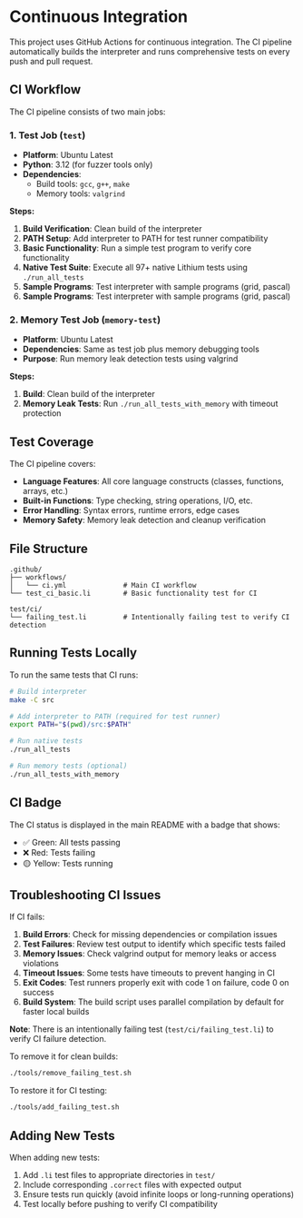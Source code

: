 # Continuous Integration

This project uses GitHub Actions for continuous integration. The CI pipeline automatically builds the interpreter and runs comprehensive tests on every push and pull request.

## CI Workflow

The CI pipeline consists of two main jobs:

### 1. Test Job (`test`)
- **Platform**: Ubuntu Latest
- **Python**: 3.12 (for fuzzer tools only)
- **Dependencies**: 
  - Build tools: `gcc`, `g++`, `make`
  - Memory tools: `valgrind`

**Steps:**
1. **Build Verification**: Clean build of the interpreter
2. **PATH Setup**: Add interpreter to PATH for test runner compatibility
3. **Basic Functionality**: Run a simple test program to verify core functionality
4. **Native Test Suite**: Execute all 97+ native Lithium tests using `./run_all_tests`
5. **Sample Programs**: Test interpreter with sample programs (grid, pascal)
5. **Sample Programs**: Test interpreter with sample programs (grid, pascal)

### 2. Memory Test Job (`memory-test`)
- **Platform**: Ubuntu Latest
- **Dependencies**: Same as test job plus memory debugging tools
- **Purpose**: Run memory leak detection tests using valgrind

**Steps:**
1. **Build**: Clean build of the interpreter
2. **Memory Leak Tests**: Run `./run_all_tests_with_memory` with timeout protection

## Test Coverage

The CI pipeline covers:

- **Language Features**: All core language constructs (classes, functions, arrays, etc.)
- **Built-in Functions**: Type checking, string operations, I/O, etc.
- **Error Handling**: Syntax errors, runtime errors, edge cases
- **Memory Safety**: Memory leak detection and cleanup verification

## File Structure

```
.github/
├── workflows/
│   └── ci.yml              # Main CI workflow
└── test_ci_basic.li        # Basic functionality test for CI

test/ci/
└── failing_test.li         # Intentionally failing test to verify CI detection
```

## Running Tests Locally

To run the same tests that CI runs:

```bash
# Build interpreter
make -C src

# Add interpreter to PATH (required for test runner)
export PATH="$(pwd)/src:$PATH"

# Run native tests
./run_all_tests

# Run memory tests (optional)
./run_all_tests_with_memory
```

## CI Badge

The CI status is displayed in the main README with a badge that shows:
- ✅ Green: All tests passing
- ❌ Red: Tests failing
- 🟡 Yellow: Tests running

## Troubleshooting CI Issues

If CI fails:

1. **Build Errors**: Check for missing dependencies or compilation issues
2. **Test Failures**: Review test output to identify which specific tests failed
3. **Memory Issues**: Check valgrind output for memory leaks or access violations
4. **Timeout Issues**: Some tests have timeouts to prevent hanging in CI
5. **Exit Codes**: Test runners properly exit with code 1 on failure, code 0 on success
6. **Build System**: The build script uses parallel compilation by default for faster local builds

**Note**: There is an intentionally failing test (`test/ci/failing_test.li`) to verify CI failure detection. 

To remove it for clean builds:
```bash
./tools/remove_failing_test.sh
```

To restore it for CI testing:
```bash
./tools/add_failing_test.sh
```

## Adding New Tests

When adding new tests:

1. Add `.li` test files to appropriate directories in `test/`
2. Include corresponding `.correct` files with expected output
3. Ensure tests run quickly (avoid infinite loops or long-running operations)
4. Test locally before pushing to verify CI compatibility
